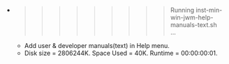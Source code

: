* >>>>>>>>> Running inst-min-win-jwm-help-manuals-text.sh ...
  * Add user & developer manuals(text) in Help menu.
  * Disk size = 2806244K. Space Used = 40K. Runtime = 00:00:00:01.
